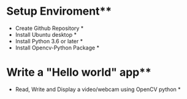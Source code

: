 # Setup Enviroment**
* Create Github Repository *
* Install Ubuntu desktop *
* Install Python 3.6 or later *
* Install Opencv-Python Package *

# Write a "Hello world" app**
* Read, Write and Display a video/webcam using OpenCV python *

